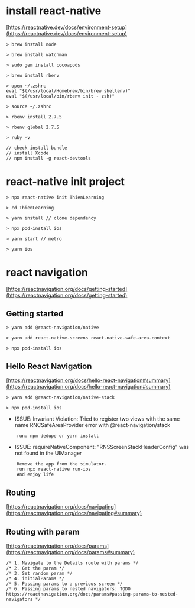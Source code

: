 <!-- ================================================================================ -->

# install react-native

[https://reactnative.dev/docs/environment-setup](https://reactnative.dev/docs/environment-setup)

```
> brew install node

> brew install watchman

> sudo gem install cocoapods

> brew install rbenv

> open ~/.zshrc
eval "$(/usr/local/Homebrew/bin/brew shellenv)"
eval "$(/usr/local/bin/rbenv init - zsh)"

> source ~/.zshrc

> rbenv install 2.7.5

> rbenv global 2.7.5

> ruby -v

// check install bundle
// install Xcode
// npm install -g react-devtools
```

<!-- -------------------------------------------------------------------------------- -->

# react-native init project
```
> npx react-native init ThienLearning

> cd ThienLearning

> yarn install // clone dependency

> npx pod-install ios

> yarn start // metro

> yarn ios

```

<!-- ================================================================================ -->

# react navigation

[https://reactnavigation.org/docs/getting-started](https://reactnavigation.org/docs/getting-started)

## Getting started

```
> yarn add @react-navigation/native

> yarn add react-native-screens react-native-safe-area-context

> npx pod-install ios
```

<!-- -------------------------------------------------------------------------------- -->

## Hello React Navigation

[https://reactnavigation.org/docs/hello-react-navigation#summary](https://reactnavigation.org/docs/hello-react-navigation#summary)

```
> yarn add @react-navigation/native-stack

> npx pod-install ios
```

* ISSUE: Invariant Violation: Tried to register two views with the same name RNCSafeAreaProvider error with @react-navigation/stack
```
    run: npm dedupe or yarn install
```

* ISSUE: requireNativeComponent: "RNSScreenStackHeaderConfig" was not found in the UIManager
```
    Remove the app from the simulator.
    run npx react-native run-ios
    And enjoy life
```

<!-- -------------------------------------------------------------------------------- -->

## Routing

[https://reactnavigation.org/docs/navigating](https://reactnavigation.org/docs/navigating#summary)

<!-- -------------------------------------------------------------------------------- -->

## Routing with param

[https://reactnavigation.org/docs/params](https://reactnavigation.org/docs/params#summary)

```
/* 1. Navigate to the Details route with params */
/* 2. Get the param */
/* 3. Set random param */
/* 4. initialParams */
/* 5. Passing params to a previous screen */
/* 6. Passing params to nested navigators: TODO https://reactnavigation.org/docs/params#passing-params-to-nested-navigators */
```

<!-- -------------------------------------------------------------------------------- -->
